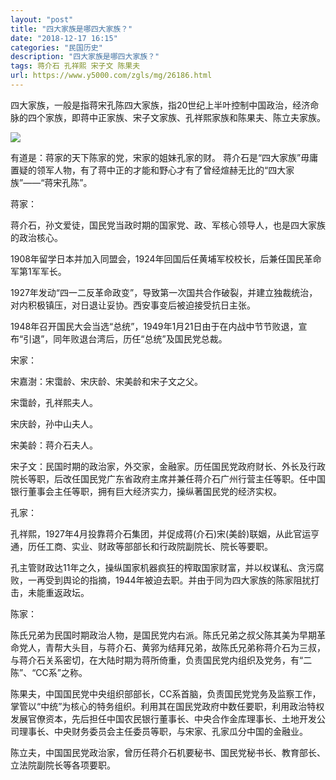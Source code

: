 ```yaml
---
layout: "post"
title: "四大家族是哪四大家族？"
date: "2018-12-17 16:15"
categories: "民国历史"
description: "四大家族是哪四大家族？"
tags: 蒋介石 孔祥熙 宋子文 陈果夫
url: https://www.y5000.com/zgls/mg/26186.html
---
```






四大家族，一般是指蒋宋孔陈四大家族，指20世纪上半叶控制中国政治，经济命脉的四个家族，即蒋中正家族、宋子文家族、孔祥熙家族和陈果夫、陈立夫家族。

![](https://img.y5000.com/uploads/allimg/171102/13-1G102132ZQ34.jpg)

有道是：蒋家的天下陈家的党，宋家的姐妹孔家的财。
蒋介石是“四大家族”毋庸置疑的领军人物，有了蒋中正的才能和野心才有了曾经煊赫无比的“四大家族”——“蒋宋孔陈”。

蒋家：

蒋介石，孙文爱徒，国民党当政时期的国家党、政、军核心领导人，也是四大家族的政治核心。

1908年留学日本并加入同盟会，1924年回国后任黄埔军校校长，后兼任国民革命军第1军军长。

1927年发动“四一二反革命政变”，导致第一次国共合作破裂，并建立独裁统治，对内积极镇压，对日退让妥协。西安事变后被迫接受抗日主张。

1948年召开国民大会当选“总统”，1949年1月21日由于在内战中节节败退，宣布“引退”，同年败退台湾后，历任“总统”及国民党总裁。

宋家：

宋嘉澍：宋霭龄、宋庆龄、宋美龄和宋子文之父。

宋霭龄，孔祥熙夫人。

宋庆龄，孙中山夫人。

宋美龄：蒋介石夫人。

宋子文：民国时期的政治家，外交家，金融家。历任国民党政府财长、外长及行政院长等职，后改任国民党广东省政府主席并兼任蒋介石广州行营主任等职。任中国银行董事会主任等职，拥有巨大经济实力，操纵著国民党的经济实权。

孔家：

孔祥熙，1927年4月投靠蒋介石集团，并促成蒋(介石)宋(美龄)联姻，从此官运亨通，历任工商、实业、财政等部部长和行政院副院长、院长等要职。

孔主管财政达11年之久，操纵国家机器疯狂的榨取国家财富，并以权谋私、贪污腐败，一再受到舆论的指摘，1944年被迫去职。并由于同为四大家族的陈家阻扰打击，未能重返政坛。

陈家：

陈氏兄弟为民国时期政治人物，是国民党内右派。陈氏兄弟之叔父陈其美为早期革命党人，青帮大头目，与蒋介石、黄郛为结拜兄弟，故陈氏兄弟称蒋介石为三叔，与蒋介石关系密切，在大陆时期为蒋所倚重，负责国民党内组织及党务，有“二陈”、“CC系”之称。

陈果夫，中国国民党中央组织部部长，CC系首脑，负责国民党党务及监察工作，掌管以“中统”为核心的特务组织。利用其在国民党政府中数任要职，利用政治特权发展官僚资本，先后担任中国农民银行董事长、中央合作金库理事长、土地开发公司理事长、中央财务委员会主任委员等职，与宋家、孔家瓜分中国的金融业。

陈立夫，中国国民党政治家，曾历任蒋介石机要秘书、国民党秘书长、教育部长、立法院副院长等各项要职。
